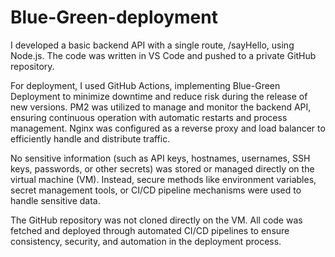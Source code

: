 # Blue-Green-deployment


I developed a basic backend API with a single route, /sayHello, using Node.js. The code was written in VS Code and pushed to a private GitHub repository.

For deployment, I used GitHub Actions, implementing Blue-Green Deployment to minimize downtime and reduce risk during the release of new versions. PM2 was utilized to manage and monitor the backend API, ensuring continuous operation with automatic restarts and process management. Nginx was configured as a reverse proxy and load balancer to efficiently handle and distribute traffic.

No sensitive information (such as API keys, hostnames, usernames, SSH keys, passwords, or other secrets) was stored or managed directly on the virtual machine (VM). Instead, secure methods like environment variables, secret management tools, or CI/CD pipeline mechanisms were used to handle sensitive data.

The GitHub repository was not cloned directly on the VM. All code was fetched and deployed through automated CI/CD pipelines to ensure consistency, security, and automation in the deployment process.
